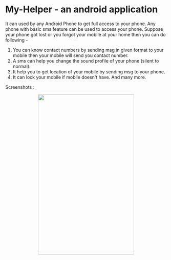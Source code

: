 # My-Helper - an android application

It can used by any Android Phone to get full access to your phone. Any phone with basic sms feature can be used to access your phone. Suppose your phone got lost or you forgot your mobile at your home then you can do following -

1) You can know contact numbers by sending msg in given format to your mobile then your mobile will send you contact number.
2) A sms can help you change the sound profile of your phone (silent to normal).
3) It help you to get location of your mobile by sending msg to your phone.
4) It can lock your mobile if mobile doesn't have.
And many more.


Screenshots : 
<p align="center">
<img src="https://user-images.githubusercontent.com/38532316/84911871-660f7380-b0d6-11ea-9946-e4f3f9deb534.png" width="300" height="500">
 </p>
